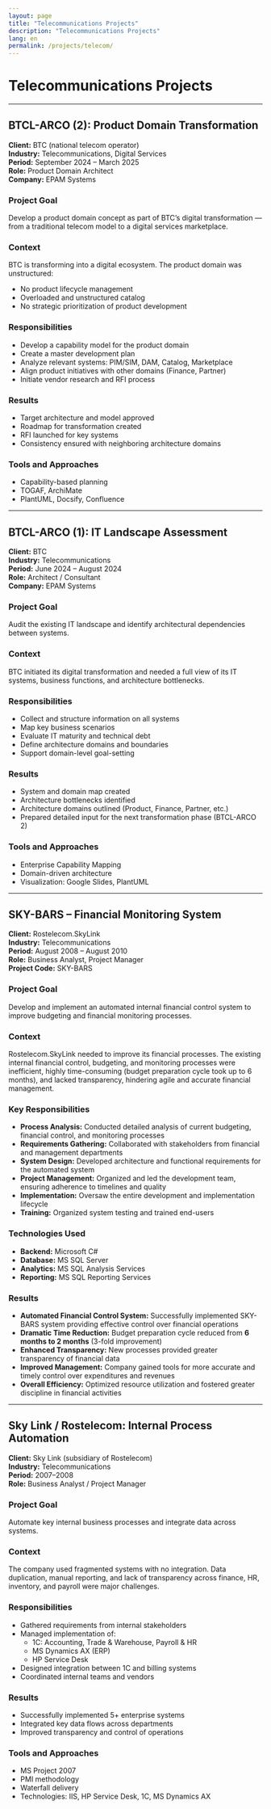 ```yaml
---
layout: page
title: "Telecommunications Projects"
description: "Telecommunications Projects"
lang: en
permalink: /projects/telecom/
---
```


# Telecommunications Projects

---

## BTCL-ARCO (2): Product Domain Transformation

**Client:** BTC (national telecom operator)  
**Industry:** Telecommunications, Digital Services  
**Period:** September 2024 – March 2025  
**Role:** Product Domain Architect  
**Company:** EPAM Systems

### Project Goal  
Develop a product domain concept as part of BTC’s digital transformation — from a traditional telecom model to a digital services marketplace.

### Context  
BTC is transforming into a digital ecosystem. The product domain was unstructured:  
- No product lifecycle management  
- Overloaded and unstructured catalog  
- No strategic prioritization of product development  

### Responsibilities  
- Develop a capability model for the product domain  
- Create a master development plan  
- Analyze relevant systems: PIM/SIM, DAM, Catalog, Marketplace  
- Align product initiatives with other domains (Finance, Partner)  
- Initiate vendor research and RFI process

### Results  
- Target architecture and model approved  
- Roadmap for transformation created  
- RFI launched for key systems  
- Consistency ensured with neighboring architecture domains  

### Tools and Approaches  
- Capability-based planning  
- TOGAF, ArchiMate  
- PlantUML, Docsify, Confluence  

---

## BTCL-ARCO (1): IT Landscape Assessment

**Client:** BTC  
**Industry:** Telecommunications  
**Period:** June 2024 – August 2024  
**Role:** Architect / Consultant  
**Company:** EPAM Systems

### Project Goal  
Audit the existing IT landscape and identify architectural dependencies between systems.

### Context  
BTC initiated its digital transformation and needed a full view of its IT systems, business functions, and architecture bottlenecks.

### Responsibilities  
- Collect and structure information on all systems  
- Map key business scenarios  
- Evaluate IT maturity and technical debt  
- Define architecture domains and boundaries  
- Support domain-level goal-setting  

### Results  
- System and domain map created  
- Architecture bottlenecks identified  
- Architecture domains outlined (Product, Finance, Partner, etc.)  
- Prepared detailed input for the next transformation phase (BTCL-ARCO 2)

### Tools and Approaches  
- Enterprise Capability Mapping  
- Domain-driven architecture  
- Visualization: Google Slides, PlantUML  

---

## SKY-BARS – Financial Monitoring System

**Client:** Rostelecom.SkyLink  
**Industry:** Telecommunications  
**Period:** August 2008 – August 2010  
**Role:** Business Analyst, Project Manager  
**Project Code:** SKY-BARS

### Project Goal  
Develop and implement an automated internal financial control system to improve budgeting and financial monitoring processes.

### Context  
Rostelecom.SkyLink needed to improve its financial processes. The existing internal financial control, budgeting, and monitoring processes were inefficient, highly time-consuming (budget preparation cycle took up to 6 months), and lacked transparency, hindering agile and accurate financial management.

### Key Responsibilities  
- **Process Analysis:** Conducted detailed analysis of current budgeting, financial control, and monitoring processes
- **Requirements Gathering:** Collaborated with stakeholders from financial and management departments
- **System Design:** Developed architecture and functional requirements for the automated system
- **Project Management:** Organized and led the development team, ensuring adherence to timelines and quality
- **Implementation:** Oversaw the entire development and implementation lifecycle
- **Training:** Organized system testing and trained end-users

### Technologies Used  
- **Backend:** Microsoft C#
- **Database:** MS SQL Server
- **Analytics:** MS SQL Analysis Services
- **Reporting:** MS SQL Reporting Services

### Results  
- **Automated Financial Control System:** Successfully implemented SKY-BARS system providing effective control over financial operations
- **Dramatic Time Reduction:** Budget preparation cycle reduced from **6 months to 2 months** (3-fold improvement)
- **Enhanced Transparency:** New processes provided greater transparency of financial data
- **Improved Management:** Company gained tools for more accurate and timely control over expenditures and revenues
- **Overall Efficiency:** Optimized resource utilization and fostered greater discipline in financial activities

---

## Sky Link / Rostelecom: Internal Process Automation

**Client:** Sky Link (subsidiary of Rostelecom)  
**Industry:** Telecommunications  
**Period:** 2007–2008  
**Role:** Business Analyst / Project Manager

### Project Goal  
Automate key internal business processes and integrate data across systems.

### Context  
The company used fragmented systems with no integration. Data duplication, manual reporting, and lack of transparency across finance, HR, inventory, and payroll were major challenges.

### Responsibilities  
- Gathered requirements from internal stakeholders  
- Managed implementation of:
  - 1C: Accounting, Trade & Warehouse, Payroll & HR  
  - MS Dynamics AX (ERP)  
  - HP Service Desk  
- Designed integration between 1C and billing systems  
- Coordinated internal teams and vendors

### Results  
- Successfully implemented 5+ enterprise systems  
- Integrated key data flows across departments  
- Improved transparency and control of operations

### Tools and Approaches  
- MS Project 2007  
- PMI methodology  
- Waterfall delivery  
- Technologies: IIS, HP Service Desk, 1C, MS Dynamics AX  


